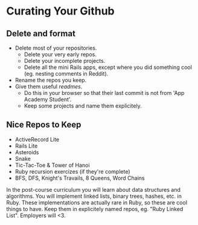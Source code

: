 # Curating Your Github

## Delete and format
* Delete most of your repositories.
    * Delete your very early repos.
    * Delete your incomplete projects.
    * Delete all the mini Rails apps, except where you did something cool (eg. nesting comments in Reddit).
* Rename the repos you keep.
* Give them useful *readmes*.
    * Do this in your browser so that their last commit is not from 'App Academy Student'.
    * Keep some projects and name them explicitely.

## Nice Repos to Keep
* ActiveRecord Lite
* Rails Lite
* Asteroids
* Snake
* Tic-Tac-Toe & Tower of Hanoi
* Ruby recursion exercizes (if they're complete)
* BFS, DFS, Knight's Travails, 8 Queens, Word Chains

In the post-course curriculum you will learn about data structures and algorithms.
You will implement linked lists, binary trees, hashes, etc. in Ruby.
These implementations are actually rare in Ruby, so these are cool things to have.
Keep them in explicitely named repos, eg. "Ruby Linked List". Employers will <3.
